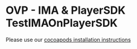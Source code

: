 # OVP - IMA & PlayerSDK TestIMAOnPlayerSDK

Please use our 
[cocoapods installation instructions](https://github.com/kaltura/player-sdk-native-ios/wiki/Setting-up-Kaltura#sdk-cocoapods-installation-)



